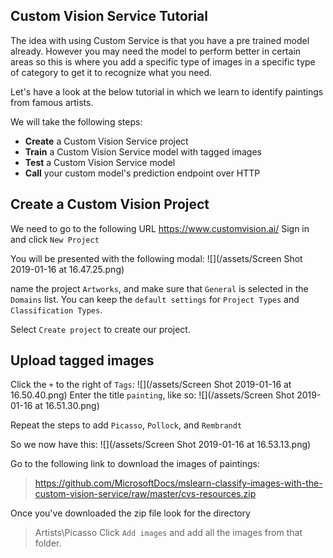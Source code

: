 ## Custom Vision Service Tutorial
The idea with using Custom Service is that you have a pre trained model already. However you may need the model to perform better in certain areas so this is where you add a specific type of images in a specific type of category to get it to recognize what you need.

Let's have a look at the below tutorial in which we learn to identify paintings from famous artists.

We will take the following steps:

- **Create** a Custom Vision Service project
- **Train** a Custom Vision Service model with tagged images
- **Test** a Custom Vision Service model
- **Call** your custom model's prediction endpoint over HTTP

## Create a Custom Vision Project

We need to go to the following URL https://www.customvision.ai/
Sign in and click `New Project`

You will be presented with the following modal:
![](/assets/Screen Shot 2019-01-16 at 16.47.25.png)

name the project `Artworks`, and make sure that `General` is selected in the `Domains` list. You can keep the `default settings` for `Project Types` and `Classification Types`. 

Select `Create project` to create our project.

## Upload tagged images
Click the `+` to the right of `Tags`:
![](/assets/Screen Shot 2019-01-16 at 16.50.40.png) 
Enter the title `painting`, like so:
![](/assets/Screen Shot 2019-01-16 at 16.51.30.png)

Repeat the steps to add `Picasso`, `Pollock`, and `Rembrandt`

So we now have this:
![](/assets/Screen Shot 2019-01-16 at 16.53.13.png)

Go to the following link to download the images of paintings:
> https://github.com/MicrosoftDocs/mslearn-classify-images-with-the-custom-vision-service/raw/master/cvs-resources.zip

Once you've downloaded the zip file look for the directory 
> Artists\Picasso
Click `Add images` and add all the images from that folder.




